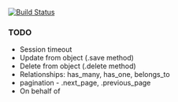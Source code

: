 [![Build Status](https://travis-ci.org/CurrencyCloud/currencycloud-ruby.png?branch=master)](https://travis-ci.org/CurrencyCloud/currencycloud-ruby)

### TODO

- Session timeout
- Update from object (.save method)
- Delete from object (.delete method)
- Relationships: has_many, has_one, belongs_to
- pagination - .next_page, .previous_page
- On behalf of

